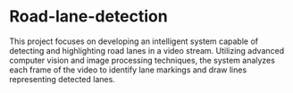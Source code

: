 # Road-lane-detection
This project focuses on developing an intelligent system capable of detecting and highlighting road lanes in a video stream. Utilizing advanced computer vision and image processing techniques, the system analyzes each frame of the video to identify lane markings and draw lines representing detected lanes. 
